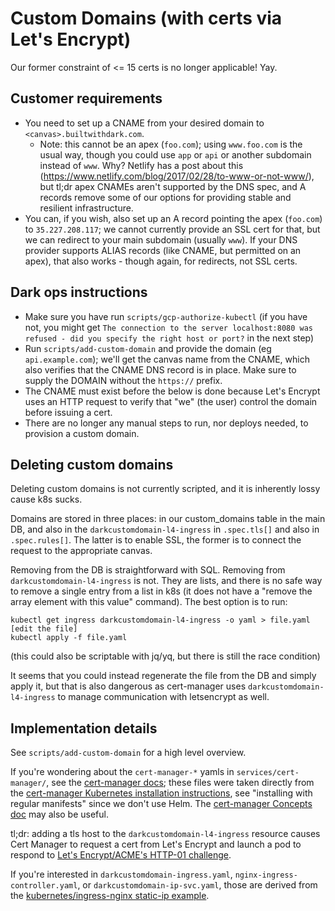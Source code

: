 # Custom Domains (with certs via Let's Encrypt)

Our former constraint of <= 15 certs is no longer applicable! Yay.

## Customer requirements

- You need to set up a CNAME from your desired domain to
  `<canvas>.builtwithdark.com`.
  - Note: this cannot be an apex (`foo.com`); using `www.foo.com` is the usual
    way, though you could use `app` or `api` or another subdomain instead of
    `www`. Why? Netlify has a post about this
    (https://www.netlify.com/blog/2017/02/28/to-www-or-not-www/), but tl;dr apex
    CNAMEs aren't supported by the DNS spec, and A records remove some of our
    options for providing stable and resilient infrastructure.
- You can, if you wish, also set up an A record pointing the apex (`foo.com`) to
  `35.227.208.117`; we cannot currently provide an SSL cert for that, but we can
  redirect to your main subdomain (usually `www`). If your DNS provider supports
  ALIAS records (like CNAME, but permitted on an apex), that also works - though
  again, for redirects, not SSL certs.

## Dark ops instructions

- Make sure you have run `scripts/gcp-authorize-kubectl` (if you have not, you might get `The connection to the server localhost:8080 was refused - did you specify the right host or port?` in the next step)
- Run `scripts/add-custom-domain` and provide the domain (eg `api.example.com`); we'll get the canvas
  name from the CNAME, which also verifies that the CNAME DNS record is in
  place.
  Make sure to supply the DOMAIN without the `https://` prefix.
- The CNAME must exist before the below is done because Let's Encrypt uses an
  HTTP request to verify that "we" (the user) control the domain before issuing
  a cert.
- There are no longer any manual steps to run, nor deploys needed, to provision
  a custom domain.

## Deleting custom domains

Deleting custom domains is not currently scripted, and it is inherently lossy cause k8s sucks.

Domains are stored in three places: in our custom_domains table in the main DB,
and also in the `darkcustomdomain-l4-ingress` in `.spec.tls[]` and also in
`.spec.rules[]`. The latter is to enable SSL, the former is to connect the
request to the appropriate canvas.

Removing from the DB is straightforward with SQL. Removing from
`darkcustomdomain-l4-ingress` is not. They are lists, and there is no safe way
to remove a single entry from a list in k8s (it does not have a "remove the array element with this value" command). The best option is to run:

```
kubectl get ingress darkcustomdomain-l4-ingress -o yaml > file.yaml
[edit the file]
kubectl apply -f file.yaml
```

(this could also be scriptable with jq/yq, but there is still the race condition)

It seems that you could instead regenerate the file from the DB and simply
apply it, but that is also dangerous as cert-manager uses
`darkcustomdomain-l4-ingress` to manage communication with letsencrypt as well.

## Implementation details

See `scripts/add-custom-domain` for a high level overview.

If you're wondering about the `cert-manager-*` yamls in
`services/cert-manager/`, see the [cert-manager
docs](https://cert-manager.io/docs/); these files were taken directly from the
[cert-manager Kubernetes installation
instructions](https://cert-manager.io/docs/installation/kubernetes/), see
"installing with regular manifests" since we don't use Helm. The [cert-manager
Concepts doc](https://cert-manager.io/docs/concepts/) may also be useful.

tl;dr: adding a tls host to the `darkcustomdomain-l4-ingress` resource causes
Cert Manager to request a cert from Let's Encrypt and launch a pod to respond to
[Let's Encrypt/ACME's HTTP-01 challenge](https://letsencrypt.org/docs/challenge-types/).

If you're interested in `darkcustomdomain-ingress.yaml`,
`nginx-ingress-controller.yaml`, or `darkcustomdomain-ip-svc.yaml`, those are
derived from the [kubernetes/ingress-nginx static-ip
example](https://github.com/kubernetes/ingress-nginx/tree/master/docs/examples/static-ip).
